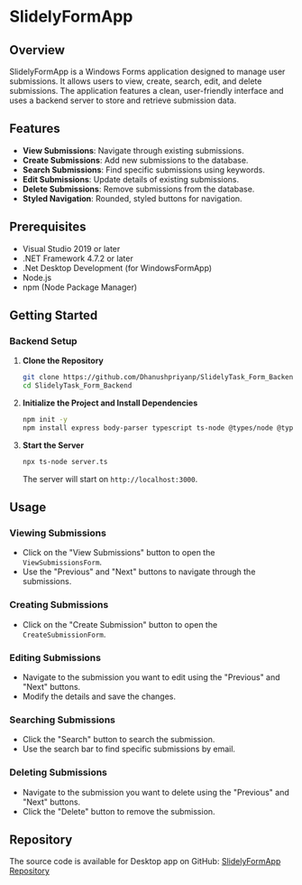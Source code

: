# SlidelyFormApp

## Overview
SlidelyFormApp is a Windows Forms application designed to manage user submissions. It allows users to view, create, search, edit, and delete submissions. The application features a clean, user-friendly interface and uses a backend server to store and retrieve submission data.

## Features
- **View Submissions**: Navigate through existing submissions.
- **Create Submissions**: Add new submissions to the database.
- **Search Submissions**: Find specific submissions using keywords.
- **Edit Submissions**: Update details of existing submissions.
- **Delete Submissions**: Remove submissions from the database.
- **Styled Navigation**: Rounded, styled buttons for navigation.

## Prerequisites
- Visual Studio 2019 or later
- .NET Framework 4.7.2 or later
- .Net Desktop Development (for WindowsFormApp)
- Node.js
- npm (Node Package Manager)

## Getting Started

### Backend Setup

1. **Clone the Repository**
   ```sh
   git clone https://github.com/Dhanushpriyanp/SlidelyTask_Form_Backend.git
   cd SlidelyTask_Form_Backend
   ```

2. **Initialize the Project and Install Dependencies**
   ```sh
   npm init -y
   npm install express body-parser typescript ts-node @types/node @types/express
   ```

3. **Start the Server**
   ```sh
   npx ts-node server.ts
   ```
   The server will start on `http://localhost:3000`.


## Usage

### Viewing Submissions
- Click on the "View Submissions" button to open the `ViewSubmissionsForm`.
- Use the "Previous" and "Next" buttons to navigate through the submissions.

### Creating Submissions
- Click on the "Create Submission" button to open the `CreateSubmissionForm`.

### Editing Submissions
- Navigate to the submission you want to edit using the "Previous" and "Next" buttons.
- Modify the details and save the changes.

### Searching Submissions
- Click the "Search" button to search the submission.
- Use the search bar to find specific submissions by email.

### Deleting Submissions
- Navigate to the submission you want to delete using the "Previous" and "Next" buttons.
- Click the "Delete" button to remove the submission.

## Repository
The source code is available for Desktop app on GitHub: [SlidelyFormApp Repository](https://github.com/Dhanushpriyanp/SlidelyTask_Form.git)
